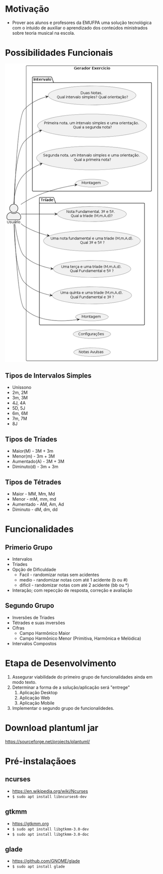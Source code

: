 # Motivação 
- Prover aos alunos e profesores da EMUFPA uma solução tecnológica com o intuido de auxiliar o aprendizado dos conteúdos ministrados sobre teoria musical na escola. 

# Possibilidades Funcionais

![Modelo](documentation/usecase.png)

## Tipos de Intervalos Simples

- Uníssono
- 2m, 2M
- 3m, 3M
- 4J, 4A
- 5D, 5J
- 6m, 6M
- 7m, 7M
- 8J

## Tipos de Tríades

- Maior(M) - 3M + 3m
- Menor(m) - 3m + 3M
- Aumentado(A) - 3M + 3M
- Diminuto(d) - 3m + 3m

## Tipos de Tétrades

- Maior - MM, Mm, Md
- Menor - mM, mm, md
- Aumentado - AM, Am, Ad
- Diminuto - dM, dm, dd

# Funcionalidades
## Primerio Grupo
- Intervalos 
- Triades
- Opção de Dificuldade
  - Facil - randomizar notas sem acidentes
  - medio - randomizar notas com até 1 acidente (b ou #)
  - dificil - randomizar notas com até 2 acidente (bb ou *)
- Interação; com repecção de resposta, correção e avaliação

## Segundo Grupo
- Inversões de Triades
- Tétrades e suas inversões
- Cifras
  - Campo Harmônico Maior
  - Campo Harmônico Menor (Primitiva, Harmônica e Melódica)
- Intervalos Compostos

# Etapa de Desenvolvimento

1. Assegurar viabilidade do primeiro grupo de funcionalidades ainda em modo texto.
1. Determinar a forma de a solução/aplicação será "entrege" 
   1. Aplicação Desktop
   1. Aplicação Web
   1. Aplicação Mobile
1. Implementar o segundo grupo de funcionalidedes.

# Download plantuml jar

https://sourceforge.net/projects/plantuml/


# Pré-instalaçãoes

## ncurses

- https://en.wikipedia.org/wiki/Ncurses  
- `$ sudo apt install libncurses6-dev`

## gtkmm
- https://gtkmm.org
- `$ sudo apt install libgtkmm-3.0-dev`
- `$ sudo apt install libgtkmm-3.0-doc`

## glade
- https://github.com/GNOME/glade
- `$ sudo apt install glade`

